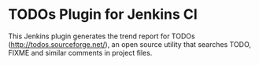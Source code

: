 TODOs Plugin for Jenkins CI
===========================

This Jenkins plugin generates the trend report for TODOs (http://todos.sourceforge.net/), an open source utility that searches TODO, FIXME and similar comments in project files.

